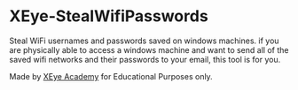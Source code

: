 # XEye-StealWifiPasswords
Steal WiFi usernames and passwords saved on windows machines. if you are physically able to access a windows machine and want to send all of the saved wifi networks and their passwords to your email, this tool is for you.

Made by [XEye Academy](https://academy.XEyecs.com) for Educational Purposes only.
